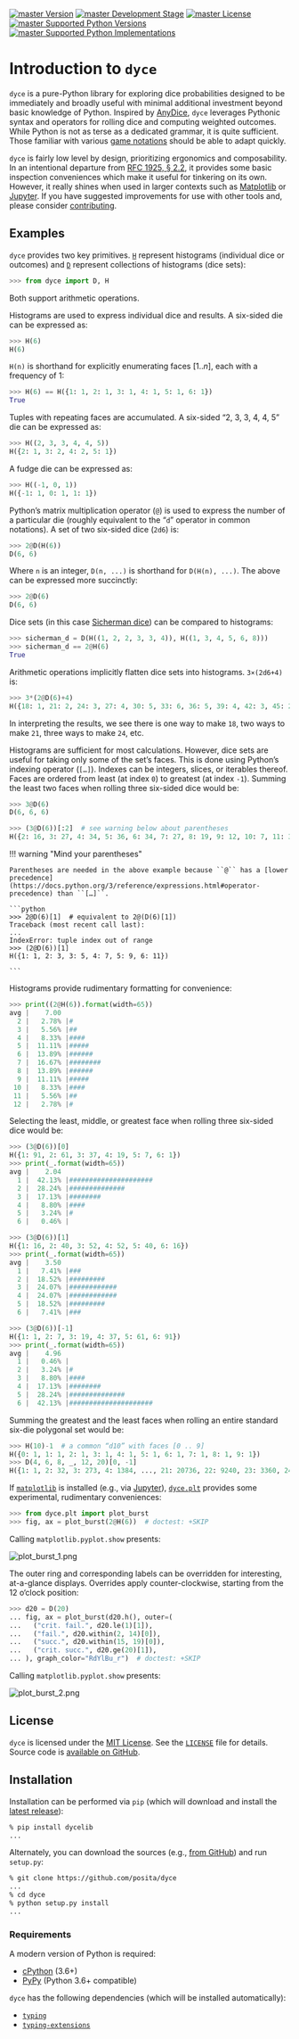 <!--- -*- encoding: utf-8 -*-
  Copyright and other protections apply. Please see the accompanying LICENSE file for
  rights and restrictions governing use of this software. All rights not expressly
  waived or licensed are reserved. If that file is missing or appears to be modified
  from its original, then please contact the author before viewing or using this
  software in any capacity.

  !!!!!!!!!!!!!!!!!!!!!!!!!!!!!!!!!!!!!!!!!!!!!!!!!!!!!!!!!!!!!!!!!!!!
  !!!!!!!!!!!!!!! IMPORTANT: READ THIS BEFORE EDITING! !!!!!!!!!!!!!!!
  !!!!!!!!!!!!!!!!!!!!!!!!!!!!!!!!!!!!!!!!!!!!!!!!!!!!!!!!!!!!!!!!!!!!
  Please keep each sentence on its own unwrapped line.
  It looks like crap in a text editor, but it has no effect on rendering, and it allows much more useful diffs.
  Thank you!
-->

[![master Version](https://img.shields.io/pypi/v/dycelib.svg)](https://pypi.python.org/pypi/dycelib)
[![master Development Stage](https://img.shields.io/pypi/status/dycelib.svg)](https://pypi.python.org/pypi/dycelib)
[![master License](https://img.shields.io/pypi/l/dycelib.svg)](http://opensource.org/licenses/MIT)
[![master Supported Python Versions](https://img.shields.io/pypi/pyversions/dycelib.svg)](https://pypi.python.org/pypi/dycelib)
[![master Supported Python Implementations](https://img.shields.io/pypi/implementation/dycelib.svg)](https://pypi.python.org/pypi/dycelib)

# Introduction to ``dyce``

``dyce`` is a pure-Python library for exploring dice probabilities designed to be immediately and broadly useful with minimal additional investment beyond basic knowledge of Python.
Inspired by [AnyDice](https://anydice.com/), ``dyce`` leverages Pythonic syntax and operators for rolling dice and computing weighted outcomes.
While Python is not as terse as a dedicated grammar, it is quite sufficient.
Those familiar with various [game notations](https://en.wikipedia.org/wiki/Dice_notation) should be able to adapt quickly.

``dyce`` is fairly low level by design, prioritizing ergonomics and composability.
In an intentional departure from [RFC 1925, § 2.2](https://datatracker.ietf.org/doc/html/rfc1925#section-2), it provides some basic inspection conveniences which make it useful for tinkering on its own.
However, it really shines when used in larger contexts such as [Matplotlib](https://matplotlib.org/) or [Jupyter](https://jupyter.org/).
If you have suggested improvements for use with other tools and, please consider [contributing](contrib.md).

## Examples

``dyce`` provides two key primitives. [``H``](dyce.md#dyce.lib.H) represent histograms (individual dice or outcomes) and [``D``](dyce.md#dyce.lib.D) represent collections of histograms (dice sets):

```python
>>> from dyce import D, H

```

Both support arithmetic operations.

Histograms are used to express individual dice and results.
A six-sided die can be expressed as:

```python
>>> H(6)
H(6)

```

``H(n)`` is shorthand for explicitly enumerating faces $[{{1} .. {n}}]$, each with a frequency of 1:

```python
>>> H(6) == H({1: 1, 2: 1, 3: 1, 4: 1, 5: 1, 6: 1})
True

```

Tuples with repeating faces are accumulated.
A six-sided “2, 3, 3, 4, 4, 5” die can be expressed as:

```python
>>> H((2, 3, 3, 4, 4, 5))
H({2: 1, 3: 2, 4: 2, 5: 1})

```

A fudge die can be expressed as:

```python
>>> H((-1, 0, 1))
H({-1: 1, 0: 1, 1: 1})

```

Python’s matrix multiplication operator (``@``) is used to express the number of a particular die (roughly equivalent to the “``d``” operator in common notations).
A set of two six-sided dice (``2d6``) is:

```python
>>> 2@D(H(6))
D(6, 6)

```

Where ``n`` is an integer, ``D(n, ...)`` is shorthand for ``D(H(n), ...)``.
The above can be expressed more succinctly:

```python
>>> 2@D(6)
D(6, 6)

```

Dice sets (in this case [Sicherman dice](https://en.wikipedia.org/wiki/Sicherman_dice)) can be compared to histograms:

```python
>>> sicherman_d = D(H((1, 2, 2, 3, 3, 4)), H((1, 3, 4, 5, 6, 8)))
>>> sicherman_d == 2@H(6)
True

```

Arithmetic operations implicitly flatten dice sets into histograms.
``3×(2d6+4)`` is:

```python
>>> 3*(2@D(6)+4)
H({18: 1, 21: 2, 24: 3, 27: 4, 30: 5, 33: 6, 36: 5, 39: 4, 42: 3, 45: 2, 48: 1})

```

In interpreting the results, we see there is one way to make ``18``, two ways to make ``21``, three ways to make ``24``, etc.

Histograms are sufficient for most calculations.
However, dice sets are useful for taking only some of the set’s faces.
This is done using Python’s indexing operator (``[…]``).
Indexes can be integers, slices, or iterables thereof.
Faces are ordered from least (at index `0`) to greatest (at index `-1`).
Summing the least two faces when rolling three six-sided dice would be:

```python
>>> 3@D(6)
D(6, 6, 6)

>>> (3@D(6))[:2]  # see warning below about parentheses
H({2: 16, 3: 27, 4: 34, 5: 36, 6: 34, 7: 27, 8: 19, 9: 12, 10: 7, 11: 3, 12: 1})

```

!!! warning "Mind your parentheses"

    Parentheses are needed in the above example because ``@`` has a [lower precedence](https://docs.python.org/3/reference/expressions.html#operator-precedence) than ``[…]``.

    ```python
    >>> 2@D(6)[1]  # equivalent to 2@(D(6)[1])
    Traceback (most recent call last):
    ...
    IndexError: tuple index out of range
    >>> (2@D(6))[1]
    H({1: 1, 2: 3, 3: 5, 4: 7, 5: 9, 6: 11})

    ```

Histograms provide rudimentary formatting for convenience:

```python
>>> print((2@H(6)).format(width=65))
avg |    7.00
  2 |   2.78% |#
  3 |   5.56% |##
  4 |   8.33% |####
  5 |  11.11% |#####
  6 |  13.89% |######
  7 |  16.67% |########
  8 |  13.89% |######
  9 |  11.11% |#####
 10 |   8.33% |####
 11 |   5.56% |##
 12 |   2.78% |#

```

Selecting the least, middle, or greatest face when rolling three six-sided dice would be:

```python
>>> (3@D(6))[0]
H({1: 91, 2: 61, 3: 37, 4: 19, 5: 7, 6: 1})
>>> print(_.format(width=65))
avg |    2.04
  1 |  42.13% |#####################
  2 |  28.24% |##############
  3 |  17.13% |########
  4 |   8.80% |####
  5 |   3.24% |#
  6 |   0.46% |

>>> (3@D(6))[1]
H({1: 16, 2: 40, 3: 52, 4: 52, 5: 40, 6: 16})
>>> print(_.format(width=65))
avg |    3.50
  1 |   7.41% |###
  2 |  18.52% |#########
  3 |  24.07% |############
  4 |  24.07% |############
  5 |  18.52% |#########
  6 |   7.41% |###

>>> (3@D(6))[-1]
H({1: 1, 2: 7, 3: 19, 4: 37, 5: 61, 6: 91})
>>> print(_.format(width=65))
avg |    4.96
  1 |   0.46% |
  2 |   3.24% |#
  3 |   8.80% |####
  4 |  17.13% |########
  5 |  28.24% |##############
  6 |  42.13% |#####################

```

Summing the greatest and the least faces when rolling an entire standard six-die polygonal set would be:

```python
>>> H(10)-1  # a common “d10” with faces [0 .. 9]
H({0: 1, 1: 1, 2: 1, 3: 1, 4: 1, 5: 1, 6: 1, 7: 1, 8: 1, 9: 1})
>>> D(4, 6, 8, _, 12, 20)[0, -1]
H({1: 1, 2: 32, 3: 273, 4: 1384, ..., 21: 20736, 22: 9240, 23: 3360, 24: 810})

```

If [``matplotlib``](https://matplotlib.org/stable/api/index.html) is installed (e.g., via [Jupyter](https://jupyter.org/)), [``dyce.plt``](dyce.plt.md) provides some experimental, rudimentary conveniences:

```python
>>> from dyce.plt import plot_burst
>>> fig, ax = plot_burst(2@H(6))  # doctest: +SKIP

```

Calling ``matplotlib.pyplot.show`` presents:

![plot_burst_1.png](plot_burst_1.png)

The outer ring and corresponding labels can be overridden for interesting, at-a-glance displays.
Overrides apply counter-clockwise, starting from the 12 o‘clock position:

```python
>>> d20 = D(20)
... fig, ax = plot_burst(d20.h(), outer=(
...   ("crit. fail.", d20.le(1)[1]),
...   ("fail.", d20.within(2, 14)[0]),
...   ("succ.", d20.within(15, 19)[0]),
...   ("crit. succ.", d20.ge(20)[1]),
... ), graph_color="RdYlBu_r")  # doctest: +SKIP

```

Calling ``matplotlib.pyplot.show`` presents:

![plot_burst_2.png](plot_burst_2.png)

## License

``dyce`` is licensed under the [MIT License](https://opensource.org/licenses/MIT).
See the [``LICENSE``](license.md) file for details.
Source code is [available on GitHub](https://github.com/posita/dyce).

## Installation

Installation can be performed via ``pip`` (which will download and install the [latest release](https://pypi.python.org/pypi/dyce/)):

```sh
% pip install dycelib
...

```

Alternately, you can download the sources (e.g., [from GitHub](https://github.com/posita/dyce)) and run ``setup.py``:

```sh
% git clone https://github.com/posita/dyce
...
% cd dyce
% python setup.py install
...

```

### Requirements

A modern version of Python is required:

* [cPython](https://www.python.org/) (3.6+)
* [PyPy](http://pypy.org/) (Python 3.6+ compatible)

``dyce`` has the following dependencies (which will be installed automatically):

* [``typing``](https://pypi.org/project/typing/)
* [``typing-extensions``](https://pypi.org/project/typing-extensions/)
